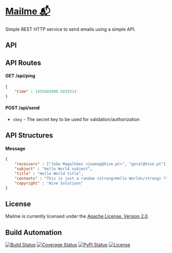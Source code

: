 # [Mailme 📬](http://mailme.hive.pt)

Simple REST HTTP service to send emails using a simple API.

## API

## API Routes

#### GET /api/ping

```json
{
    "time" : 1455803800.5819314
}
```

#### POST /api/send

* `skey` - The secret key to be used for validation/authorization

## API Structures

#### Message

```json
{
    "receivers" : ["João Magalhães <joamag@hive.pt>", "geral@hive.pt"],
    "subject" : "Hello World subject",
    "title" : "Hello World title",
    "contents" : "This is just a random <strong>Hello World</strong> ?",
    "copyright" : "Hive Solutions"
}
```

## License

Mailme is currently licensed under the [Apache License, Version 2.0](http://www.apache.org/licenses/).

## Build Automation

[![Build Status](https://github.com/hivesolutions/mailme/workflows/Main%20Workflow/badge.svg)](https://github.com/hivesolutions/mailme/actions)
[![Coverage Status](https://coveralls.io/repos/hivesolutions/mailme/badge.svg?branch=master)](https://coveralls.io/r/hivesolutions/mailme?branch=master)
[![PyPi Status](https://img.shields.io/pypi/v/mailme.svg)](https://pypi.python.org/pypi/mailme-py)
[![License](https://img.shields.io/badge/license-Apache%202.0-blue.svg)](https://www.apache.org/licenses/)
